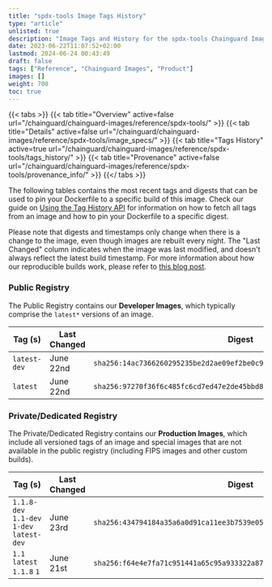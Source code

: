```yaml
---
title: "spdx-tools Image Tags History"
type: "article"
unlisted: true
description: "Image Tags and History for the spdx-tools Chainguard Image"
date: 2023-06-22T11:07:52+02:00
lastmod: 2024-06-24 00:43:49
draft: false
tags: ["Reference", "Chainguard Images", "Product"]
images: []
weight: 700
toc: true
---
```


{{< tabs >}}
{{< tab title="Overview" active=false url="/chainguard/chainguard-images/reference/spdx-tools/" >}}
{{< tab title="Details" active=false url="/chainguard/chainguard-images/reference/spdx-tools/image_specs/" >}}
{{< tab title="Tags History" active=true url="/chainguard/chainguard-images/reference/spdx-tools/tags_history/" >}}
{{< tab title="Provenance" active=false url="/chainguard/chainguard-images/reference/spdx-tools/provenance_info/" >}}
{{</ tabs >}}

The following tables contains the most recent tags and digests that can be used to pin your Dockerfile to a specific build of this image. Check our guide on [Using the Tag History API](/chainguard/chainguard-images/using-the-tag-history-api/) for information on how to fetch all tags from an image and how to pin your Dockerfile to a specific digest.

Please note that digests and timestamps only change when there is a change to the image, even though images are rebuilt every night. The "Last Changed" column indicates when the image was last modified, and doesn't always reflect the latest build timestamp. For more information about how our reproducible builds work, please refer to [this blog post](https://www.chainguard.dev/unchained/reproducing-chainguards-reproducible-image-builds).

### Public Registry
The Public Registry contains our **Developer Images**, which typically comprise the `latest*` versions of an image.

| Tag (s)       | Last Changed | Digest                                                                    |
|---------------|--------------|---------------------------------------------------------------------------|
|  `latest-dev` | June 22nd    | `sha256:14ac7366260295235be2d2ae09ef2be0c93f3568af6a9f6746a5f980c7f1a156` |
|  `latest`     | June 22nd    | `sha256:97270f36f6c485fc6cd7ed47e2de45bbd8455978cf74299cf08476d6715b09ef` |


### Private/Dedicated Registry
The Private/Dedicated Registry contains our **Production Images**, which include all versioned tags of an image and special images that are not available in the public registry (including FIPS images and other custom builds).

| Tag (s)                                     | Last Changed | Digest                                                                    |
|---------------------------------------------|--------------|---------------------------------------------------------------------------|
|  `1.1.8-dev` `1.1-dev` `1-dev` `latest-dev` | June 23rd    | `sha256:434794184a35a6a0d91ca11ee3b7539e05211698c5cd405bad9e1e036675132b` |
|  `1.1` `latest` `1.1.8` `1`                 | June 21st    | `sha256:f64e4e7fa71c951441a65c95a933322a870ba62b654818cdbec4ab099cf153a1` |

